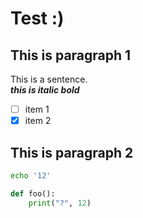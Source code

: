 # Test :)

## This is paragraph 1

This is a sentence.  
___this is italic bold___

- [ ] item 1
- [X] item 2

## This is paragraph 2

```sh
echo '12'
```

```py
def foo():
    print("?", 12)
```
